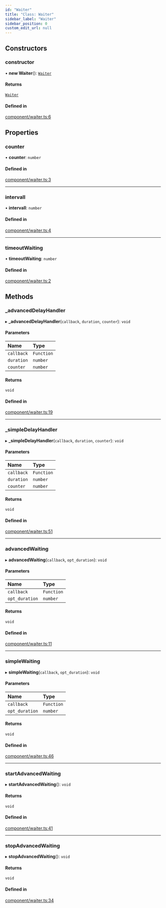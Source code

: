 ```yaml
---
id: "Waiter"
title: "Class: Waiter"
sidebar_label: "Waiter"
sidebar_position: 0
custom_edit_url: null
---
```


## Constructors

### constructor

• **new Waiter**(): [`Waiter`](Waiter.md)

#### Returns

[`Waiter`](Waiter.md)

#### Defined in

[component/waiter.ts:6](https://github.com/siposdani87/sui-js/blob/9aff0f0/src/component/waiter.ts#L6)

## Properties

### counter

• **counter**: `number`

#### Defined in

[component/waiter.ts:3](https://github.com/siposdani87/sui-js/blob/9aff0f0/src/component/waiter.ts#L3)

___

### intervall

• **intervall**: `number`

#### Defined in

[component/waiter.ts:4](https://github.com/siposdani87/sui-js/blob/9aff0f0/src/component/waiter.ts#L4)

___

### timeoutWaiting

• **timeoutWaiting**: `number`

#### Defined in

[component/waiter.ts:2](https://github.com/siposdani87/sui-js/blob/9aff0f0/src/component/waiter.ts#L2)

## Methods

### \_advancedDelayHandler

▸ **_advancedDelayHandler**(`callback`, `duration`, `counter`): `void`

#### Parameters

| Name | Type |
| :------ | :------ |
| `callback` | `Function` |
| `duration` | `number` |
| `counter` | `number` |

#### Returns

`void`

#### Defined in

[component/waiter.ts:19](https://github.com/siposdani87/sui-js/blob/9aff0f0/src/component/waiter.ts#L19)

___

### \_simpleDelayHandler

▸ **_simpleDelayHandler**(`callback`, `duration`, `counter`): `void`

#### Parameters

| Name | Type |
| :------ | :------ |
| `callback` | `Function` |
| `duration` | `number` |
| `counter` | `number` |

#### Returns

`void`

#### Defined in

[component/waiter.ts:51](https://github.com/siposdani87/sui-js/blob/9aff0f0/src/component/waiter.ts#L51)

___

### advancedWaiting

▸ **advancedWaiting**(`callback`, `opt_duration`): `void`

#### Parameters

| Name | Type |
| :------ | :------ |
| `callback` | `Function` |
| `opt_duration` | `number` |

#### Returns

`void`

#### Defined in

[component/waiter.ts:11](https://github.com/siposdani87/sui-js/blob/9aff0f0/src/component/waiter.ts#L11)

___

### simpleWaiting

▸ **simpleWaiting**(`callback`, `opt_duration`): `void`

#### Parameters

| Name | Type |
| :------ | :------ |
| `callback` | `Function` |
| `opt_duration` | `number` |

#### Returns

`void`

#### Defined in

[component/waiter.ts:46](https://github.com/siposdani87/sui-js/blob/9aff0f0/src/component/waiter.ts#L46)

___

### startAdvancedWaiting

▸ **startAdvancedWaiting**(): `void`

#### Returns

`void`

#### Defined in

[component/waiter.ts:41](https://github.com/siposdani87/sui-js/blob/9aff0f0/src/component/waiter.ts#L41)

___

### stopAdvancedWaiting

▸ **stopAdvancedWaiting**(): `void`

#### Returns

`void`

#### Defined in

[component/waiter.ts:34](https://github.com/siposdani87/sui-js/blob/9aff0f0/src/component/waiter.ts#L34)
